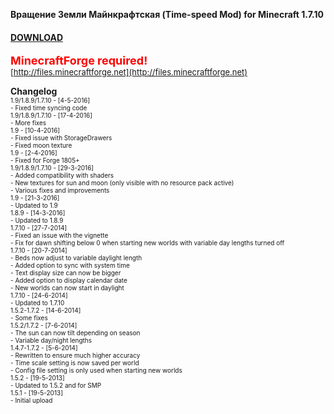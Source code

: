 **Вращение Земли Майнкрафтская (Time-speed Mod) for Minecraft 1.7.10**

#### **[DOWNLOAD](https://github.com/Sedridor/B3M/wiki/Downloads)**

**<font size=4 color=red>MinecraftForge required!</font>**<br>
<font size=2>[http://files.minecraftforge.net](http://files.minecraftforge.net)</font>

**Changelog**<br>
<font size=1>1.9/1.8.9/1.7.10 - \[4-5-2016\]<br>
\- Fixed time syncing code<br>
<font size=1>1.9/1.8.9/1.7.10 - \[17-4-2016\]<br>
\- More fixes<br>
<font size=1>1.9 - \[10-4-2016\]<br>
\- Fixed issue with StorageDrawers<br>
\- Fixed moon texture<br>
<font size=1>1.9 - \[2-4-2016\]<br>
\- Fixed for Forge 1805+<br>
<font size=1>1.9/1.8.9/1.7.10 - \[29-3-2016\]<br>
\- Added compatibility with shaders<br>
\- New textures for sun and moon (only visible with no resource pack active)<br>
\- Various fixes and improvements<br>
<font size=1>1.9 - \[21-3-2016\]<br>
\- Updated to 1.9<br>
<font size=1>1.8.9 - \[14-3-2016\]<br>
\- Updated to 1.8.9<br>
<font size=1>1.7.10 - \[27-7-2014\]<br>
\- Fixed an issue with the vignette<br>
\- Fix for dawn shifting below 0 when starting new worlds with variable day lengths turned off<br>
<font size=1>1.7.10 - \[20-7-2014\]<br>
\- Beds now adjust to variable daylight length<br>
\- Added option to sync with system time<br>
\- Text display size can now be bigger<br>
\- Added option to display calendar date<br>
\- New worlds can now start in daylight<br>
<font size=1>1.7.10 - \[24-6-2014\]<br>
\- Updated to 1.7.10<br>
<font size=1>1.5.2-1.7.2 - \[14-6-2014\]<br>
\- Some fixes<br>
<font size=1>1.5.2/1.7.2 - \[7-6-2014\]<br>
\- The sun can now tilt depending on season<br>
\- Variable day/night lengths<br>
<font size=1>1.4.7-1.7.2 - \[5-6-2014\]<br>
\- Rewritten to ensure much higher accuracy<br>
\- Time scale setting is now saved per world<br>
\- Config file setting is only used when starting new worlds</font><br>
<font size=1>1.5.2 - \[19-5-2013\]<br>
\- Updated to 1.5.2 and for SMP<br>
<font size=1>1.5.1 - \[19-5-2013\]<br>
\- Initial upload</font>

